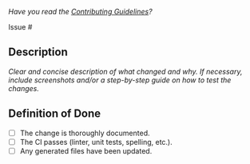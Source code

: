 _Have you read the [Contributing Guidelines](https://github.com/devops-roast/.github/blob/main/CONTRIBUTING.md)?_

Issue #

## Description

_Clear and concise description of what changed and why. If necessary, include screenshots and/or a step-by-step guide on how to test the changes._

## Definition of Done

- [ ] The change is thoroughly documented.
- [ ] The CI passes (linter, unit tests, spelling, etc.).
- [ ] Any generated files have been updated.
